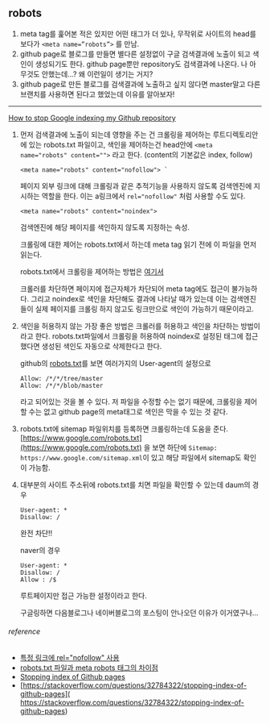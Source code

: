 ## robots

1. meta tag를 훑어본 적은 있지만 어떤 태그가 더 있나, 무작위로 사이트의 head를 보다가 `<meta name=”robots”>` 를 만남.
2. github page로 블로그를 만들면 별다른 설정없이 구글 검색결과에 노출이 되고 색인이 생성되기도 한다. github page뿐만 repository도 검색결과에 나온다. 나 아무것도 안했는데…? 왜 이런일이 생기는 거지? 
3. github page로 만든 블로그를 검색결과에 노출하고 싶지 않다면 master말고 다른 브랜치를 사용하면 된다고 했었는데 이유를 알아보자!

---

[How to stop Google indexing my Github repository](https://stackoverflow.com/questions/15844905/how-to-stop-google-indexing-my-github-repository/15987482
)


1. 먼저 검색결과에 노출이 되는데 영향을 주는 건 크롤링을 제어하는 루트디렉토리안에 있는 robots.txt 파일이고, 색인을 제어하는건 head안에 ` <meta name="robots" content=""> ` 라고 한다. (content의 기본값은 index, follow)

    ```
    <meta name="robots" content="nofollow"> `
    ```
    페이지 외부 링크에 대해 크롤링과 같은 추적기능을 사용하지 않도록 검색엔진에 지시하는 역할을 한다. 이는 a링크에서 ` rel="nofollow" ` 처럼 사용할 수도 있다. 


    ```
    <meta name="robots" content="noindex">
    ```
    검색엔진에 해당 페이지를 색인하지 않도록 지정하는 속성. 

    크롤링에 대한 제어는 robots.txt에서 하는데 meta tag 읽기 전에 이 파일을 먼저 읽는다. 

    robots.txt에서 크롤링을 제어하는 방법은 [여기서](https://support.google.com/webmasters/answer/6062596?hl=ko)

    크롤러를 차단하면 페이지에 접근자체가 차단되어 meta tag에도 접근이 불가능하다. 
    그리고 noindex로 색인을 차단해도 결과에 나타날 때가 있는데 이는 검색엔진들이 실제 페이지를 크롤링 하지 않고도 링크만으로 색인이 가능하기 때문이라고. 


2. 색인을 허용하지 않는 가장 좋은 방법은 크롤러를 허용하고 색인을 차단하는 방법이라고 한다. robots.txt파일에서 크롤링을 허용하여 noindex로 설정된 태그에 접근했다면 생성된 색인도 자동으로 삭제한다고 한다.

    github의 [robots.txt](https://github.com/robots.txt)를 보면 여러가지의 User-agent의 설정으로 
    ```
    Allow: /*/*/tree/master
    Allow: /*/*/blob/master
    ```
    라고 되어있는 것을 볼 수 있다. 저 파일을 수정할 수는 없기 때문에, 크롤링을 제어할 수는 없고 github page의 meta태그로 색인은 막을 수 있는 것 같다.


3. robots.txt에 sitemap 파일위치를 등록하면 크롤링하는데 도움을 준다.  
    [https://www.google.com/robots.txt](https://www.google.com/robots.txt) 을 보면 하단에 `Sitemap: https://www.google.com/sitemap.xml`이 있고 해당 파일에서 sitemap도 확인이 가능함.


4. 대부분의 사이트 주소뒤에 robots.txt를 치면 파일을 확인할 수 있는데 daum의 경우
    ```
    User-agent: *
    Disallow: /
    ```
    완전 차단!!

    naver의 경우 
    ```
    User-agent: *
    Disallow: /
    Allow : /$
    ```

    루트페이지만 접근 가능한 설정이라고 한다.

    구글링하면 다음블로그나 네이버블로그의 포스팅이 안나오던 이유가 이거였구나… 

###### reference

* [특정 링크에 rel="nofollow" 사용](https://support.google.com/webmasters/answer/96569)
* [robots.txt 파일과 meta robots 태그의 차이점](http://www.seo-korea.com/robots-txt-%ED%8C%8C%EC%9D%BC%EA%B3%BC-meta-robots-%ED%83%9C%EA%B7%B8%EC%9D%98-%EC%B0%A8%EC%9D%B4%EC%A0%90/)
* [Stopping index of Github pages](https://stackoverflow.com/questions/32784322/stopping-index-of-github-pages)
* [https://stackoverflow.com/questions/32784322/stopping-index-of-github-pages](
https://stackoverflow.com/questions/32784322/stopping-index-of-github-pages)




